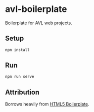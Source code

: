 # avl-boilerplate
Boilerplate for AVL web projects.

## Setup

```bash
npm install
```

## Run

```bash
npm run serve
```

## Attribution

Borrows heavily from [HTML5 Boilerplate](https://github.com/h5bp/html5-boilerplate).

